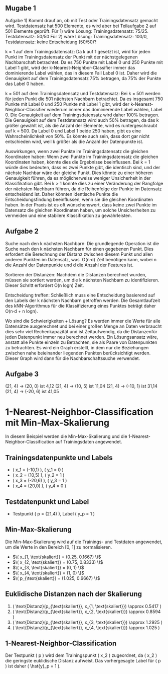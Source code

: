 ## Mugabe 1
Aufgabe 1)
Kommt drauf an, ob mit Test oder Trainingsdatensatz gemacht wird. Testdatensatz hat 500 Elemente, es wird aber bei Teilaufgabe 2 auf 501 Elemente geprüft.
Für 1) wäre Lösung: Trainingsdatensatz: 75/25. Testdatensatz: 50/50
Für 2) wäre Lösung: Trainingsdatensatz: 100/0, Testdatensatz: keine Entscheidung (50/50)?

k = 1 auf dem Trainingsdatensatz:
       Da k auf 1 gesetzt ist, wird für jeden Punkt im Trainingsdatensatz der Punkt mit der nächstgelegenen Nachbarschaft betrachtet.
Da es 750 Punkte mit Label 0 und 250 Punkte mit Label 1 gibt, wird der k-Nearest-Neighbor-Classifier immer das dominierende Label wählen, das in diesem Fall Label 0 ist.
Daher wird die Genauigkeit auf dem Trainingsdatensatz 75% betragen, da 75% der Punkte das Label 0 haben.

k = 501 auf dem Trainingsdatensatz und Testdatensatz:
Bei k = 501 werden für jeden Punkt die 501 nächsten Nachbarn betrachtet. Da es insgesamt 750 Punkte mit Label 0 und 250 Punkte mit Label 1 gibt, wird der k-Nearest-Neighbor-Classifier wiederum immer das dominierende Label wählen, Label 0.
Die Genauigkeit auf dem Trainingsdatensatz wird daher 100% betragen.
Die Genauigkeit auf dem Testdatensatz wird auch 50% betragen, da das k größer gewählt ist, als die Anzahl der Elemente, wird es runtergeschraubt auf k = 500. Da Label 0 und Label 1 beide 250 haben, gibt es eine Wahrscheinlichkeit von 50%. Es könnte auch sein, dass dort gar nicht entschieden wird, weil k größer als die Anzahl der Datenpunkte ist.
	
Auswirkungen, wenn zwei Punkte im Trainingsdatensatz die gleichen Koordinaten haben:
Wenn zwei Punkte im Trainingsdatensatz die gleichen Koordinaten haben, könnte dies die Ergebnisse beeinflussen. Bei k = 1 würde dies bedeuten, dass es zwei Punkte gibt, die identisch sind, und der nächste Nachbar wäre der gleiche Punkt. Dies könnte zu einer höheren Genauigkeit führen, da es möglicherweise weniger Unsicherheit in der Klassifikation gibt.
Bei k > 1 könnte dies zu einer Veränderung der Rangfolge der nächsten Nachbarn führen, da die Reihenfolge der Punkte im Datensatz entscheidend ist. Daher könnten identische Punkte die Entscheidungsfindung beeinflussen, wenn sie die gleichen Koordinaten haben.
In der Praxis ist es oft wünschenswert, dass keine zwei Punkte im Datensatz die gleichen Koordinaten haben, um solche Unsicherheiten zu vermeiden und eine stabilere Klassifikation zu gewährleisten.



## Aufgabe 2
Suche nach den k nächsten Nachbarn:
Die grundlegende Operation ist die Suche nach den k nächsten Nachbarn für einen gegebenen Punkt. Dies erfordert die Berechnung der Distanz zwischen diesem Punkt und allen anderen Punkten im Datensatz, was  O(n⋅d) Zeit benötigen kann, wobei n die Anzahl der Datenpunkte und d die Anzahl der Features ist.
		
Sortieren der Distanzen:
Nachdem die Distanzen berechnet wurden, müssen sie sortiert werden, um die k nächsten Nachbarn zu identifizieren. Dieser Schritt erfordert O(n logn) Zeit.

Entscheidung treffen:
Schließlich muss eine Entscheidung basierend auf den Labels der k nächsten Nachbarn getroffen werden.
Die Gesamtlaufzeit des kNN-Algorithmus für die Klassifizierung eines Punktes beträgt daher O(n⋅d + n logn).

Wo sind die Schwierigkeiten + Lösung?
Es werden immer die Werte für alle Datensätze ausgerechnet und bei einer großen Menge an Daten verbraucht dies sehr viel Rechenkapazität und ist Zeitaufwendig, da die Distanzenfür jeden Datenpunkt immer neu berechnet werden. 
Ein Lösungsansatz wäre, anstatt alle Punkte einzeln zu Betrachten, sie als Paare von Datenpunkten zu betrachten. Es wird ein Graph erstellt, in dem nur die Beziehungen zwischen nahe beieinander liegenden Punkten berücksichtigt werden. Dieser Graph wird dann für die Nachbarschaftssuche verwendet. 


## Aufgabe 3
(21, 4) -> (20, 0) ist 4,12
(21, 4) -> (10, 5) ist 11,04
(21, 4) -> (-10, 1) ist 31,14
(21, 4) -> (-20, 6) ist 41,05

# 1-Nearest-Neighbor-Classification mit Min-Max-Skalierung

In diesem Beispiel werden die Min-Max-Skalierung und die 1-Nearest-Neighbor-Classification auf Trainingsdaten angewendet.

## Trainingsdatenpunkte und Labels

- \( x_1 = (-10,1) \), \( y_1 = 0 \)
- \( x_2 = (10,5) \), \( y_2 = 1 \)
- \( x_3 = (-20,6) \), \( y_3 = 1 \)
- \( x_4 = (20,0) \), \( y_4 = 0 \)

## Testdatenpunkt und Label

- Testpunkt \( p = (21,4) \), Label \( y_p = 1 \)

## Min-Max-Skalierung

Die Min-Max-Skalierung wird auf die Trainings- und Testdaten angewendet, um die Werte in den Bereich [0, 1] zu normalisieren.

- $\( x_{1, \text{skaliert}} = (0.25, 0.1667) \)$
- $\( x_{2, \text{skaliert}} = (0.75, 0.8333) \)$
- $\( x_{3, \text{skaliert}} = (0, 1) \)$
- $\( x_{4, \text{skaliert}} = (1, 0) \)$
- $\( p_{\text{skaliert}} = (1.025, 0.6667) \)$

## Euklidische Distanzen nach der Skalierung

1. \( \text{Distanz}(p_{\text{skaliert}}, x_{1, \text{skaliert}}) \approx 0.5417 \)
2. \( \text{Distanz}(p_{\text{skaliert}}, x_{2, \text{skaliert}}) \approx 0.8594 \)
3. \( \text{Distanz}(p_{\text{skaliert}}, x_{3, \text{skaliert}}) \approx 1.2925 \)
4. \( \text{Distanz}(p_{\text{skaliert}}, x_{4, \text{skaliert}}) \approx 1.025 \)

## 1-Nearest-Neighbor-Classification

Der Testpunkt \( p \) wird dem Trainingspunkt \( x_2 \) zugeordnet, da \( x_2 \) die geringste euklidische Distanz aufweist. Das vorhergesagte Label für \( p \) ist daher \( \hat{y}_p = 1 \).
